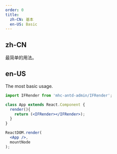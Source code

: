 ```yaml
---
order: 0
title:
  zh-CN: 基本
  en-US: Basic
---
```


## zh-CN

最简单的用法。

## en-US

The most basic usage.

````jsx
import IFRender from 'mhc-antd-admin/IFRender';

class App extends React.Component {
  render(){
    return (<IFRender></IFRender>);
  } 
}

ReactDOM.render(
  <App />,
  mountNode
);
````

